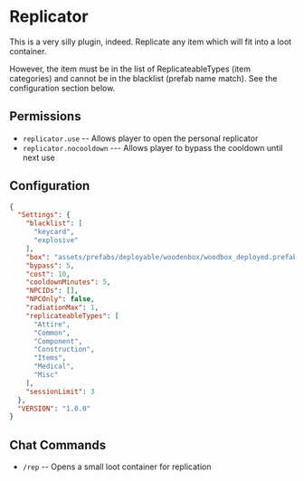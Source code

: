 # Replicator
This is a very silly plugin, indeed.
Replicate any item which will fit into a loot container.

However, the item must be in the list of ReplicateableTypes (item categories) and cannot be in the blacklist (prefab name match).
See the configuration section below.

## Permissions

- `replicator.use` -- Allows player to open the personal replicator
- `replicator.nocooldown`  --- Allows player to bypass the cooldown until next use

## Configuration

```json
{
  "Settings": {
    "blacklist": [
      "keycard",
      "explosive"
    ],
    "box": "assets/prefabs/deployable/woodenbox/woodbox_deployed.prefab",
    "bypass": 5,
    "cost": 10,
    "cooldownMinutes": 5,
    "NPCIDs": [],
    "NPCOnly": false,
    "radiationMax": 1,
    "replicateableTypes": [
      "Attire",
      "Common",
      "Component",
      "Construction",
      "Items",
      "Medical",
      "Misc"
    ],
    "sessionLimit": 3
  },
  "VERSION": "1.0.0"
}

```

## Chat Commands

- `/rep` -- Opens a small loot container for replication
